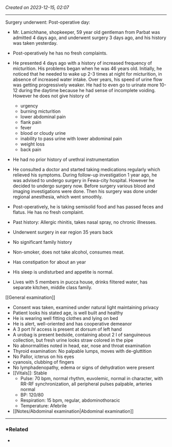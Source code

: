 *Created on 2023-12-15, 02:07* 

---
Surgery underwent:
Post-operative day:

- Mr. Lamichhane, shopkeeper, 59 year old gentleman from Parbat was admitted 4 days ago, and underwent surgery 3 days ago, and his history was taken yesterday. 
- Post-operatively he has no fresh complaints.

- He presented 4 days ago with a history of increased frequency of micturition. His problems began when he was 46 years old. Initially, he noticed that he needed to wake up 2-3 times at night for micturition, in absence of increased water intake. Over years, his speed of urine flow was getting progressively weaker. He had to even go to urinate more 10-12 during the daytime because he had sense of incomplete voiding. However he does not give history of
	- urgency
	- burning micturition
	- lower abdominal pain
	- flank pain 
	- fever
	- blood or cloudy urine
	- inability to pass urine with lower abdominal pain
	- weight loss
	- back pain 
- He had no prior history of urethral instrumentation
- He consulted a doctor and started taking medications regularly which relieved his symptoms. During follow-up investigation 1 year ago, he was advised to undergo surgery in Fewa-city hospital. However he decided to undergo surgery now. Before surgery various blood and imaging investigations were done. Then his surgery was done under regional anesthesia, which went smoothly. 
- Post-operatively, he is taking semisolid food and has passed feces and flatus. He has no fresh complaint.

- Past history: Allergic rhinitis, takes nasal spray, no chronic illnesses.
- Underwent surgery in ear region 35 years back
- No significant family history
- Non-smoker, does not take alcohol, consumes meat. 
- Has constipation for about an year
- His sleep is undisturbed and appetite is normal. 
- Lives with 5 members in pucca house, drinks filtered water, has separate kitchen, middle class family.

[[General examination]] 
- Consent was taken, examined under natural light maintaining privacy
- Patient looks his stated age, is well built and healthy
- He is wearing well fitting clothes and lying on bed 
- He is alert, well-oriented and has cooperative demeanor
- A 3 port IV access is present at dorsum of left hand
- A urobag is present bedside, containing about 2 l of sanguineous collection, but fresh urine looks straw colored in the pipe
- No abnormalities noted in head, ear, nose and throat examination
- Thyroid examination: No palpable lumps, moves with de-gluttition
- No Pallor, icterus on his eyes
- cyanosis, clubbing of fingers
- No lymphadenopathy, edema or signs of dehydration were present
- [[Vitals]]: Stable
	- Pulse: 70 bpm, normal rhythm, euvolemic, normal in character, with RR-RF synchronization, all peripheral pulses palpable, arteries normal
	- BP: 120/80
	- Respiration: 15 bpm, regular, abdominothoracic
	- Temperature: Afebrile
- [[Notes/Abdominal examination|Abdominal examination]] 




---
### *Related
- 